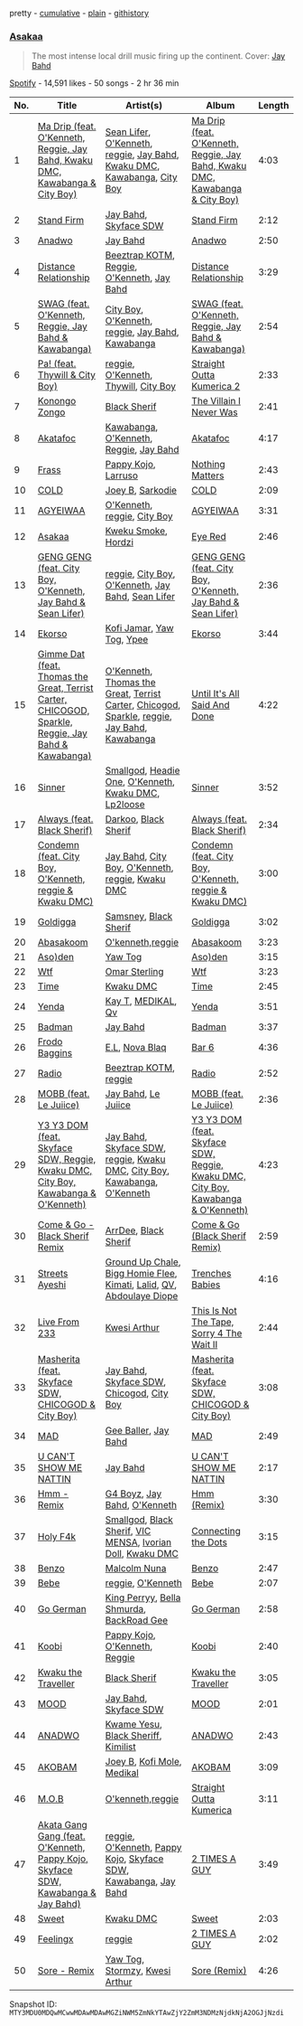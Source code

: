 pretty - [cumulative](/playlists/cumulative/37i9dQZF1DX7ygLlsNqPvp.md) - [plain](/playlists/plain/37i9dQZF1DX7ygLlsNqPvp) - [githistory](https://github.githistory.xyz/mackorone/spotify-playlist-archive/blob/main/playlists/plain/37i9dQZF1DX7ygLlsNqPvp)

### [Asakaa](https://open.spotify.com/playlist/37i9dQZF1DX7ygLlsNqPvp)

> The most intense local drill music firing up the continent\. Cover:  <a href="https://open.spotify.com/artist/0Q7yvULFrthrEzwtn5hRcw?si=tPKTmHNTQa2S1MpSDge2Wg" > Jay Bahd </a>

[Spotify](https://open.spotify.com/user/spotify) - 14,591 likes - 50 songs - 2 hr 36 min

| No. | Title | Artist(s) | Album | Length |
|---|---|---|---|---|
| 1 | [Ma Drip \(feat\. O'Kenneth, Reggie, Jay Bahd, Kwaku DMC, Kawabanga & City Boy\)](https://open.spotify.com/track/0mFAYhuqu8FsTTU3YfSk2W) | [Sean Lifer](https://open.spotify.com/artist/6rREDWo14PH0s8L1GEeZZ9), [O'Kenneth](https://open.spotify.com/artist/3EyOT8FSuINDoWYHfm8TIM), [reggie](https://open.spotify.com/artist/08gM7TMuG3DTBmWUuH0w8T), [Jay Bahd](https://open.spotify.com/artist/0Q7yvULFrthrEzwtn5hRcw), [Kwaku DMC](https://open.spotify.com/artist/4gP93834jVbocef9R42gQz), [Kawabanga](https://open.spotify.com/artist/5VcDYvRgsmMRpklUZarFEh), [City Boy](https://open.spotify.com/artist/2HcgT0i7QxoFDfMOyK7XwX) | [Ma Drip \(feat\. O'Kenneth, Reggie, Jay Bahd, Kwaku DMC, Kawabanga & City Boy\)](https://open.spotify.com/album/4KbGovfFwbqBpKHO38bwDd) | 4:03 |
| 2 | [Stand Firm](https://open.spotify.com/track/0YcxvwO8PUGQgxUER2C2bM) | [Jay Bahd](https://open.spotify.com/artist/0Q7yvULFrthrEzwtn5hRcw), [Skyface SDW](https://open.spotify.com/artist/4R4KEZSjfEuuLyyqTiTVtG) | [Stand Firm](https://open.spotify.com/album/3sr8Z6gGLvnzOKXnejZs3r) | 2:12 |
| 3 | [Anadwo](https://open.spotify.com/track/28kK6tGNpEVpBYiyu6dot1) | [Jay Bahd](https://open.spotify.com/artist/0Q7yvULFrthrEzwtn5hRcw) | [Anadwo](https://open.spotify.com/album/5NTCRsZ3s9YSUPi9QiGRuh) | 2:50 |
| 4 | [Distance Relationship](https://open.spotify.com/track/3Z3SiQSFuLfK1HmJ2N8eqS) | [Beeztrap KOTM](https://open.spotify.com/artist/39IXXExWT64CmkWwkO2ANn), [Reggie](https://open.spotify.com/artist/65ZsNUD4VR9tanQXJeMxt1), [O'Kenneth](https://open.spotify.com/artist/3EyOT8FSuINDoWYHfm8TIM), [Jay Bahd](https://open.spotify.com/artist/0Q7yvULFrthrEzwtn5hRcw) | [Distance Relationship](https://open.spotify.com/album/3HVhY4icGBNGqWxhSJbBro) | 3:29 |
| 5 | [SWAG \(feat\. O'Kenneth, Reggie, Jay Bahd & Kawabanga\)](https://open.spotify.com/track/1Gn3pwGB9TLj56eElRY2a2) | [City Boy](https://open.spotify.com/artist/2ppps0iwSdww4cfepGnscr), [O'Kenneth](https://open.spotify.com/artist/3EyOT8FSuINDoWYHfm8TIM), [reggie](https://open.spotify.com/artist/08gM7TMuG3DTBmWUuH0w8T), [Jay Bahd](https://open.spotify.com/artist/0Q7yvULFrthrEzwtn5hRcw), [Kawabanga](https://open.spotify.com/artist/5VcDYvRgsmMRpklUZarFEh) | [SWAG \(feat\. O'Kenneth, Reggie, Jay Bahd & Kawabanga\)](https://open.spotify.com/album/4jVT3IHYxo6EFIMpaMRrsp) | 2:54 |
| 6 | [Pa! \(feat\. Thywill & City Boy\)](https://open.spotify.com/track/3ikS8sT02F9Tiyi8S1AwmI) | [reggie](https://open.spotify.com/artist/08gM7TMuG3DTBmWUuH0w8T), [O'Kenneth](https://open.spotify.com/artist/3EyOT8FSuINDoWYHfm8TIM), [Thywill](https://open.spotify.com/artist/3HlsFrguj4THOUWbqGLbnV), [City Boy](https://open.spotify.com/artist/2ppps0iwSdww4cfepGnscr) | [Straight Outta Kumerica 2](https://open.spotify.com/album/6C628yJ57EmOF3m06i0dQv) | 2:33 |
| 7 | [Konongo Zongo](https://open.spotify.com/track/3F6xtKBO2YixpP8lFJTiGo) | [Black Sherif](https://open.spotify.com/artist/2LiqbH7OhqP0yuaG8VL1wJ) | [The Villain I Never Was](https://open.spotify.com/album/7mnGUuvsSbUHZdKkJYdmOg) | 2:41 |
| 8 | [Akatafoc](https://open.spotify.com/track/7jx82wdGMpdikLtSajhMb3) | [Kawabanga](https://open.spotify.com/artist/5VcDYvRgsmMRpklUZarFEh), [O'Kenneth](https://open.spotify.com/artist/3EyOT8FSuINDoWYHfm8TIM), [Reggie](https://open.spotify.com/artist/0VuX86IpWGJBEv1PUCRgNP), [Jay Bahd](https://open.spotify.com/artist/0Q7yvULFrthrEzwtn5hRcw) | [Akatafoc](https://open.spotify.com/album/41IfG6m1JTCyYcuMswd6Gi) | 4:17 |
| 9 | [Frass](https://open.spotify.com/track/4YesAXkrlESdn1Vk2f65pa) | [Pappy Kojo](https://open.spotify.com/artist/05wqlCGQReohsxStVBR052), [Larruso](https://open.spotify.com/artist/57oThb5OUWumUvGOib8OUS) | [Nothing Matters](https://open.spotify.com/album/6nhytxiQ5m9fgRIMKoqgbi) | 2:43 |
| 10 | [COLD](https://open.spotify.com/track/3GWjL519XWevcfq8cd2dHR) | [Joey B](https://open.spotify.com/artist/7ACLUXo71FsLZaKMOPDnEJ), [Sarkodie](https://open.spotify.com/artist/01DTVE3KmoPogPZaOvMqO8) | [COLD](https://open.spotify.com/album/17D5HFmFoB15edwDAS7nt0) | 2:09 |
| 11 | [AGYEIWAA](https://open.spotify.com/track/6jiUTqGMy6CeiQtCxIjKKa) | [O'Kenneth](https://open.spotify.com/artist/3EyOT8FSuINDoWYHfm8TIM), [reggie](https://open.spotify.com/artist/08gM7TMuG3DTBmWUuH0w8T), [City Boy](https://open.spotify.com/artist/2ppps0iwSdww4cfepGnscr) | [AGYEIWAA](https://open.spotify.com/album/4dhGN9UWrhHHR0DhhxfZKo) | 3:31 |
| 12 | [Asakaa](https://open.spotify.com/track/3XxJT2dwsorTsI1rBZ0fy0) | [Kweku Smoke](https://open.spotify.com/artist/7AP5AMBQvTzTBB7IUSVLzO), [Hordzi](https://open.spotify.com/artist/4kxmAzzMfSOiZZlb9517Ot) | [Eye Red](https://open.spotify.com/album/43AXknA94hSHEdLYRJYmNc) | 2:46 |
| 13 | [GENG GENG \(feat\. City Boy, O'Kenneth, Jay Bahd & Sean Lifer\)](https://open.spotify.com/track/1O8u2QYMb4fDdQFQYKFeaI) | [reggie](https://open.spotify.com/artist/08gM7TMuG3DTBmWUuH0w8T), [City Boy](https://open.spotify.com/artist/2ppps0iwSdww4cfepGnscr), [O'Kenneth](https://open.spotify.com/artist/3EyOT8FSuINDoWYHfm8TIM), [Jay Bahd](https://open.spotify.com/artist/0Q7yvULFrthrEzwtn5hRcw), [Sean Lifer](https://open.spotify.com/artist/6rREDWo14PH0s8L1GEeZZ9) | [GENG GENG \(feat\. City Boy, O'Kenneth, Jay Bahd & Sean Lifer\)](https://open.spotify.com/album/0Km1oJSuuHnhZMpbpTPdO9) | 2:36 |
| 14 | [Ekorso](https://open.spotify.com/track/04qEuAt4TR3p2KQlJecNsu) | [Kofi Jamar](https://open.spotify.com/artist/79KG6wqJDA2rLXbAwmtNgK), [Yaw Tog](https://open.spotify.com/artist/2Dqt6WjEca8WcZuGiUcYDd), [Ypee](https://open.spotify.com/artist/73vIVPEHNYnSjvxwN5AX6P) | [Ekorso](https://open.spotify.com/album/52WRXL8Z5JeODCqBU39Ork) | 3:44 |
| 15 | [Gimme Dat \(feat\. Thomas the Great, Terrist Carter, CHICOGOD, Sparkle, Reggie, Jay Bahd & Kawabanga\)](https://open.spotify.com/track/7eA8Jp3AHKqqs8x7fw3kR8) | [O'Kenneth](https://open.spotify.com/artist/3EyOT8FSuINDoWYHfm8TIM), [Thomas the Great](https://open.spotify.com/artist/4DaWXLEMSsQWHrkshW0IDc), [Terrist Carter](https://open.spotify.com/artist/0kSLW8DI5S6rqiJJD5f1zF), [Chicogod](https://open.spotify.com/artist/1uNsXjSgAHP9q7oWBKJa1E), [Sparkle](https://open.spotify.com/artist/3MglAh7qh77HM2G908FcyD), [reggie](https://open.spotify.com/artist/08gM7TMuG3DTBmWUuH0w8T), [Jay Bahd](https://open.spotify.com/artist/0Q7yvULFrthrEzwtn5hRcw), [Kawabanga](https://open.spotify.com/artist/5VcDYvRgsmMRpklUZarFEh) | [Until It's All Said And Done](https://open.spotify.com/album/4N8CdAMul1te2hbfTpYIKy) | 4:22 |
| 16 | [Sinner](https://open.spotify.com/track/6miftk872yxPKve9CdKaQO) | [Smallgod](https://open.spotify.com/artist/4qgwPhVCW359a62QYueaVP), [Headie One](https://open.spotify.com/artist/6UCQYrcJ6wab6gnQ89OJFh), [O'Kenneth](https://open.spotify.com/artist/3EyOT8FSuINDoWYHfm8TIM), [Kwaku DMC](https://open.spotify.com/artist/4gP93834jVbocef9R42gQz), [Lp2loose](https://open.spotify.com/artist/6PvcxssrQ0QaJVaBWHD07l) | [Sinner](https://open.spotify.com/album/1sODnxd2EWcvRsMkfeBL3z) | 3:52 |
| 17 | [Always \(feat\. Black Sherif\)](https://open.spotify.com/track/2koM4vqlpUzeRbNkjsDBwF) | [Darkoo](https://open.spotify.com/artist/4QSTyDpxsKmv3UfavVUImR), [Black Sherif](https://open.spotify.com/artist/2LiqbH7OhqP0yuaG8VL1wJ) | [Always \(feat\. Black Sherif\)](https://open.spotify.com/album/0ZYjSOqqH5cw3rxkIjIeKH) | 2:34 |
| 18 | [Condemn \(feat\. City Boy, O'Kenneth, reggie & Kwaku DMC\)](https://open.spotify.com/track/5aFLIpPbYSIQWCxyDvBjqP) | [Jay Bahd](https://open.spotify.com/artist/0Q7yvULFrthrEzwtn5hRcw), [City Boy](https://open.spotify.com/artist/2ppps0iwSdww4cfepGnscr), [O'Kenneth](https://open.spotify.com/artist/3EyOT8FSuINDoWYHfm8TIM), [reggie](https://open.spotify.com/artist/08gM7TMuG3DTBmWUuH0w8T), [Kwaku DMC](https://open.spotify.com/artist/4gP93834jVbocef9R42gQz) | [Condemn \(feat\. City Boy, O'Kenneth, reggie & Kwaku DMC\)](https://open.spotify.com/album/6Xxe0hBs5HEpSpSMvkR91d) | 3:00 |
| 19 | [Goldigga](https://open.spotify.com/track/3pPxul1nGW600lvqFdBcLg) | [Samsney](https://open.spotify.com/artist/1RaVe8wzZ1DnL6fcAf1x2g), [Black Sherif](https://open.spotify.com/artist/1GjyutvlWkLC5woI2mDrgE) | [Goldigga](https://open.spotify.com/album/4MUkSTaa9xxyeXdAB6geiO) | 3:02 |
| 20 | [Abasakoom](https://open.spotify.com/track/2puqWsQHO7Ld5gutZNajtA) | [O'kenneth,reggie](https://open.spotify.com/artist/132awLu7WliKxvElyC2Qgu) | [Abasakoom](https://open.spotify.com/album/6recifnSNcbsFOKrc6d2ck) | 3:23 |
| 21 | [Aso\)den](https://open.spotify.com/track/7oqQRSdepSrX1z0YmMA6Ky) | [Yaw Tog](https://open.spotify.com/artist/2Dqt6WjEca8WcZuGiUcYDd) | [Aso\)den](https://open.spotify.com/album/55WQAIPqeYwBSrutMaXiRK) | 3:15 |
| 22 | [Wtf](https://open.spotify.com/track/3ThTiHF9tHbJ8W9gF9hIJD) | [Omar Sterling](https://open.spotify.com/artist/3hvJvURxBzOmRYDDEEIr7T) | [Wtf](https://open.spotify.com/album/7aRyXcDMsV7Y7rHGMZhLtZ) | 3:23 |
| 23 | [Time](https://open.spotify.com/track/5KwDovDFkhSaBuRlcVke0x) | [Kwaku DMC](https://open.spotify.com/artist/4gP93834jVbocef9R42gQz) | [Time](https://open.spotify.com/album/5cJW97FT5Uo34WKxkkuOJk) | 2:45 |
| 24 | [Yenda](https://open.spotify.com/track/1abFIyT0fh4LV15Wsa9mFo) | [Kay T](https://open.spotify.com/artist/65KHsymx2SxbuY1uaFZ2Rr), [MEDIKAL](https://open.spotify.com/artist/1HCBjtUbCVE4NasMBXZwuE), [Qv](https://open.spotify.com/artist/4RCEQmuBR1ZdMNJjZrNMl8) | [Yenda](https://open.spotify.com/album/1baZLRUcO2HmEXWrxoG5Mp) | 3:51 |
| 25 | [Badman](https://open.spotify.com/track/5C2dzL3VyfP0dFnvKWplYn) | [Jay Bahd](https://open.spotify.com/artist/0Q7yvULFrthrEzwtn5hRcw) | [Badman](https://open.spotify.com/album/29RXmKEbM33hbEJTaTCLXC) | 3:37 |
| 26 | [Frodo Baggins](https://open.spotify.com/track/1tANLsAscqWcdbEg7GzgSo) | [E.L](https://open.spotify.com/artist/3mUnqlNBdoohi6s287lxel), [Nova Blaq](https://open.spotify.com/artist/29gIzlEu6SIVC6ibRZagNb) | [Bar 6](https://open.spotify.com/album/7tXVr3QOLpz8xUiXLbbpgs) | 4:36 |
| 27 | [Radio](https://open.spotify.com/track/3xtjad8irnJi2NXGUHknrp) | [Beeztrap KOTM](https://open.spotify.com/artist/39IXXExWT64CmkWwkO2ANn), [reggie](https://open.spotify.com/artist/08gM7TMuG3DTBmWUuH0w8T) | [Radio](https://open.spotify.com/album/3e9ZA55qDYcenxT4REJ14g) | 2:52 |
| 28 | [MOBB \(feat\. Le Juiice\)](https://open.spotify.com/track/0CPwUbcjOSkDk8T6LFO8JY) | [Jay Bahd](https://open.spotify.com/artist/0Q7yvULFrthrEzwtn5hRcw), [Le Juiice](https://open.spotify.com/artist/67MIpliQaIhUN1WLSkYEqC) | [MOBB \(feat\. Le Juiice\)](https://open.spotify.com/album/27XavddsYmGmvQmBRwXEzC) | 2:36 |
| 29 | [Y3 Y3 DOM \(feat\. Skyface SDW, Reggie, Kwaku DMC, City Boy, Kawabanga & O'Kenneth\)](https://open.spotify.com/track/07bE9klPJH5xfXyj5hNlq8) | [Jay Bahd](https://open.spotify.com/artist/0Q7yvULFrthrEzwtn5hRcw), [Skyface SDW](https://open.spotify.com/artist/4R4KEZSjfEuuLyyqTiTVtG), [reggie](https://open.spotify.com/artist/08gM7TMuG3DTBmWUuH0w8T), [Kwaku DMC](https://open.spotify.com/artist/4gP93834jVbocef9R42gQz), [City Boy](https://open.spotify.com/artist/2ppps0iwSdww4cfepGnscr), [Kawabanga](https://open.spotify.com/artist/5VcDYvRgsmMRpklUZarFEh), [O'Kenneth](https://open.spotify.com/artist/3EyOT8FSuINDoWYHfm8TIM) | [Y3 Y3 DOM \(feat\. Skyface SDW, Reggie, Kwaku DMC, City Boy, Kawabanga & O'Kenneth\)](https://open.spotify.com/album/3onPRPaXRaC4d7y2sqXgX4) | 4:23 |
| 30 | [Come & Go \- Black Sherif Remix](https://open.spotify.com/track/6LVGUOLhw6b9gayQvQvaqh) | [ArrDee](https://open.spotify.com/artist/7m0BsF0t3K9WQFgKoPejfk), [Black Sherif](https://open.spotify.com/artist/2LiqbH7OhqP0yuaG8VL1wJ) | [Come & Go \(Black Sherif Remix\)](https://open.spotify.com/album/5fA5w0SjzUnAEaorPRLsht) | 2:59 |
| 31 | [Streets Ayeshi](https://open.spotify.com/track/0wPU1eNyf9rT9oPnOUdVad) | [Ground Up Chale](https://open.spotify.com/artist/3MqB8M7OlepCeWjgl5Elyh), [Bigg Homie Flee](https://open.spotify.com/artist/24OjXcA2zXunU4i5RgzZQa), [Kimati](https://open.spotify.com/artist/0C7w64wIrv459eGHwq6hPn), [Lalid](https://open.spotify.com/artist/18eUnEkhFO7mnMNDURU1UV), [QV](https://open.spotify.com/artist/50CBRvn7AKdKTErB76P7dv), [Abdoulaye Diope](https://open.spotify.com/artist/5B7uXAP6dAICj1MahqaPSy) | [Trenches Babies](https://open.spotify.com/album/3IP9LuMkbM7Ka57uxuyiWd) | 4:16 |
| 32 | [Live From 233](https://open.spotify.com/track/1mxaeq1bLsbLAYfxd8hDAf) | [Kwesi Arthur](https://open.spotify.com/artist/52iM1kP5BpnLypZ0VtrpyY) | [This Is Not The Tape, Sorry 4 The Wait II](https://open.spotify.com/album/6tE4MR5d8K84Lz1CewM4P8) | 2:44 |
| 33 | [Masherita \(feat\. Skyface SDW, CHICOGOD & City Boy\)](https://open.spotify.com/track/1SR6dJwu1Feh0RlAqS0HvK) | [Jay Bahd](https://open.spotify.com/artist/0Q7yvULFrthrEzwtn5hRcw), [Skyface SDW](https://open.spotify.com/artist/4R4KEZSjfEuuLyyqTiTVtG), [Chicogod](https://open.spotify.com/artist/1uNsXjSgAHP9q7oWBKJa1E), [City Boy](https://open.spotify.com/artist/2ppps0iwSdww4cfepGnscr) | [Masherita \(feat\. Skyface SDW, CHICOGOD & City Boy\)](https://open.spotify.com/album/2cng5y9rfb7QCbcjakftV5) | 3:08 |
| 34 | [MAD](https://open.spotify.com/track/3JnvLFQi2mHwBsRtYoyzi4) | [Gee Baller](https://open.spotify.com/artist/670MGZkS4Rzkpl2IR9EQSx), [Jay Bahd](https://open.spotify.com/artist/0Q7yvULFrthrEzwtn5hRcw) | [MAD](https://open.spotify.com/album/6thOJKtrSEnzZikUd7GSDW) | 2:49 |
| 35 | [U CAN'T SHOW ME NATTIN](https://open.spotify.com/track/0UK1y4xvWdW72NZikJTNtZ) | [Jay Bahd](https://open.spotify.com/artist/0Q7yvULFrthrEzwtn5hRcw) | [U CAN'T SHOW ME NATTIN](https://open.spotify.com/album/52ozyyffNnSxshBttmll8o) | 2:17 |
| 36 | [Hmm \- Remix](https://open.spotify.com/track/62slPHVX1XEFfdoxaUtosU) | [G4 Boyz](https://open.spotify.com/artist/4ZtqSJYEh407LR6NM5hNcS), [Jay Bahd](https://open.spotify.com/artist/0Q7yvULFrthrEzwtn5hRcw), [O'Kenneth](https://open.spotify.com/artist/1ti1eoBDoZtKJVZSkCUY8h) | [Hmm \(Remix\)](https://open.spotify.com/album/7w1vWwOOr64HhVRTGIscTb) | 3:30 |
| 37 | [Holy F4k](https://open.spotify.com/track/7eWoPZVIC0RzgFghNDrLbQ) | [Smallgod](https://open.spotify.com/artist/4qgwPhVCW359a62QYueaVP), [Black Sherif](https://open.spotify.com/artist/2LiqbH7OhqP0yuaG8VL1wJ), [VIC MENSA](https://open.spotify.com/artist/27w1NoOLMX7tJMYqcetPyG), [Ivorian Doll](https://open.spotify.com/artist/5zWJtrglcTFohMajO2qrgd), [Kwaku DMC](https://open.spotify.com/artist/4gP93834jVbocef9R42gQz) | [Connecting the Dots](https://open.spotify.com/album/1q6SQV8J22Is1SsgKAh4eJ) | 3:15 |
| 38 | [Benzo](https://open.spotify.com/track/3hPcNThRzQXeAKEAENbigw) | [Malcolm Nuna](https://open.spotify.com/artist/5MMirduKxjz3OQSLiQfBcT) | [Benzo](https://open.spotify.com/album/0Aci22BAMAs616RwXIVSk1) | 2:47 |
| 39 | [Bebe](https://open.spotify.com/track/04qKXcYDIIWVLdCTZCdUQm) | [reggie](https://open.spotify.com/artist/08gM7TMuG3DTBmWUuH0w8T), [O'Kenneth](https://open.spotify.com/artist/3EyOT8FSuINDoWYHfm8TIM) | [Bebe](https://open.spotify.com/album/1rFjsoBsPodLHBYQG8S8H6) | 2:07 |
| 40 | [Go German](https://open.spotify.com/track/1YpGByjEamqwgni31e3Ylu) | [King Perryy](https://open.spotify.com/artist/2Srxd4jkUb5hcZEJO1SPnW), [Bella Shmurda](https://open.spotify.com/artist/7kK5badbqOjd8WlT2XWMeM), [BackRoad Gee](https://open.spotify.com/artist/51op6E2hjkeutwFhgw32mL) | [Go German](https://open.spotify.com/album/566SSg2JNZLMGCVu8euxNN) | 2:58 |
| 41 | [Koobi](https://open.spotify.com/track/197R5eZFfywBrXGQ6tBofH) | [Pappy Kojo](https://open.spotify.com/artist/05wqlCGQReohsxStVBR052), [O'Kenneth](https://open.spotify.com/artist/3EyOT8FSuINDoWYHfm8TIM), [Reggie](https://open.spotify.com/artist/65ZsNUD4VR9tanQXJeMxt1) | [Koobi](https://open.spotify.com/album/67NQONOlbvJVe4qlCf2llO) | 2:40 |
| 42 | [Kwaku the Traveller](https://open.spotify.com/track/7pXNFEzqeZB8rIbcFtYTop) | [Black Sherif](https://open.spotify.com/artist/2LiqbH7OhqP0yuaG8VL1wJ) | [Kwaku the Traveller](https://open.spotify.com/album/4ftrG1ro4ObsbNDKkYaZBR) | 3:05 |
| 43 | [MOOD](https://open.spotify.com/track/0ei8sI3SpiPoMlhcAXDrnF) | [Jay Bahd](https://open.spotify.com/artist/0Q7yvULFrthrEzwtn5hRcw), [Skyface SDW](https://open.spotify.com/artist/4R4KEZSjfEuuLyyqTiTVtG) | [MOOD](https://open.spotify.com/album/1bS9Kowm41KATu43nV62u4) | 2:01 |
| 44 | [ANADWO](https://open.spotify.com/track/0yJwoXiQgvWGRI0zC4fBkc) | [Kwame Yesu](https://open.spotify.com/artist/2Wj6QDzfwiv0Px83nDFTRf), [Black Sheriff](https://open.spotify.com/artist/1zNmTgU8HEjyvdD1UDpOi9), [Kimilist](https://open.spotify.com/artist/2o0JWJBhIb9uopM3YEecpP) | [ANADWO](https://open.spotify.com/album/1zBWBi9V1zJ1wU6yKCMC8b) | 2:43 |
| 45 | [AKOBAM](https://open.spotify.com/track/0swMLKHRsRTnt9Nd5WwxFa) | [Joey B](https://open.spotify.com/artist/7ACLUXo71FsLZaKMOPDnEJ), [Kofi Mole](https://open.spotify.com/artist/0xhGPeT5o5Jt2xdywtD5by), [Medikal](https://open.spotify.com/artist/0pPz4oYqGp2Co2Sx7ORiYL) | [AKOBAM](https://open.spotify.com/album/28jWq9AwZF1UpwWfnDjpR4) | 3:09 |
| 46 | [M.O.B](https://open.spotify.com/track/5ZjMbsuc7hzTyMlauaJUbt) | [O'kenneth,reggie](https://open.spotify.com/artist/132awLu7WliKxvElyC2Qgu) | [Straight Outta Kumerica](https://open.spotify.com/album/54JOkOQwRCI799ZdqP3EyA) | 3:11 |
| 47 | [Akata Gang Gang \(feat\. O'Kenneth, Pappy Kojo, Skyface SDW, Kawabanga & Jay Bahd\)](https://open.spotify.com/track/6QJ5y6ootRIS3rUkGCERTB) | [reggie](https://open.spotify.com/artist/08gM7TMuG3DTBmWUuH0w8T), [O'Kenneth](https://open.spotify.com/artist/3EyOT8FSuINDoWYHfm8TIM), [Pappy Kojo](https://open.spotify.com/artist/05wqlCGQReohsxStVBR052), [Skyface SDW](https://open.spotify.com/artist/4R4KEZSjfEuuLyyqTiTVtG), [Kawabanga](https://open.spotify.com/artist/5VcDYvRgsmMRpklUZarFEh), [Jay Bahd](https://open.spotify.com/artist/0Q7yvULFrthrEzwtn5hRcw) | [2 TIMES A GUY](https://open.spotify.com/album/5rpbWF8MqB3At9rdJN9ZUs) | 3:49 |
| 48 | [Sweet](https://open.spotify.com/track/15ePvDHYnntIuwzXIbZ2tz) | [Kwaku DMC](https://open.spotify.com/artist/4gP93834jVbocef9R42gQz) | [Sweet](https://open.spotify.com/album/4fmeXWHITW7ezwMEqPbNjr) | 2:03 |
| 49 | [Feelingx](https://open.spotify.com/track/5xYLT71o8zWLyyiwIraq9v) | [reggie](https://open.spotify.com/artist/08gM7TMuG3DTBmWUuH0w8T) | [2 TIMES A GUY](https://open.spotify.com/album/5rpbWF8MqB3At9rdJN9ZUs) | 2:02 |
| 50 | [Sore \- Remix](https://open.spotify.com/track/3qqpV4EqQ3TPSYPHOom3I6) | [Yaw Tog](https://open.spotify.com/artist/2Dqt6WjEca8WcZuGiUcYDd), [Stormzy](https://open.spotify.com/artist/2SrSdSvpminqmStGELCSNd), [Kwesi Arthur](https://open.spotify.com/artist/52iM1kP5BpnLypZ0VtrpyY) | [Sore \(Remix\)](https://open.spotify.com/album/3duGoq617U2FfeRi7U1Nkc) | 4:26 |

Snapshot ID: `MTY3MDU0MDQwMCwwMDAwMDAwMGZiNWM5ZmNkYTAwZjY2ZmM3NDMzNjdkNjA2OGJjNzdi`
